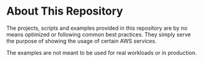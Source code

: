 # About This Repository



The projects, scripts and examples provided in this repository are by no means optimized or following common best practices. They simply serve the purpose of showing the usage of certain AWS services.

The examples are not meant to be used for real workloads or in production.
